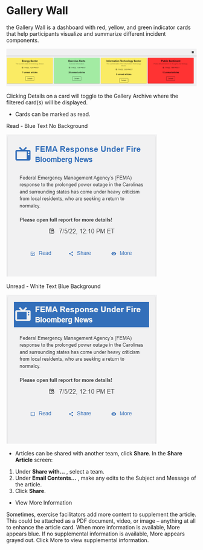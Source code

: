 # Gallery Wall

the Gallery Wall is a dashboard with red, yellow, and green indicator cards that help participants visualize and summarize different incident components. 

![Gallery Wall](../../assets/img/gallery-wall.png)

Clicking Details on a card will toggle to the Gallery Archive where the filtered card(s) will be displayed.  

- Cards can be marked as read.

Read - Blue Text No Background

![Read Card](../../assets/img/gallery-archive-card-read.png)

Unread - White Text Blue Background

![Unread Card](../../assets/img/gallery-archive-card-unread.png)

- Articles can be shared with another team, click **Share**. In the **Share Article** screen:

1. Under **Share with...** , select a team. 
2. Under **Email Contents...** , make any edits to the Subject and Message of the article.
3. Click **Share**.

- View More Information

Sometimes, exercise facilitators add more content to supplement the article. This could be attached as a PDF document, video, or image – anything at all to enhance the article card. When more information is available, More appears blue. If no supplemental information is available, More appears grayed out. Click More to view supplemental information.
